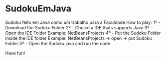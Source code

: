 # SudokuEmJava
Sudoku feito em Java como um trabalho para a Faculdade
How to play:
1º - Download the Sudoku Folder
2º - Choice a IDE thats supports Java
3º - Open the IDE Folder
    Example: NetBeansProjects
4º - Put the Sudoku Folder inside the IDE folder
    Example: NetBeansProjects -> open -> put Sudoku Folder
5º - Open the Sudoku.java and run the code

Have fun!
